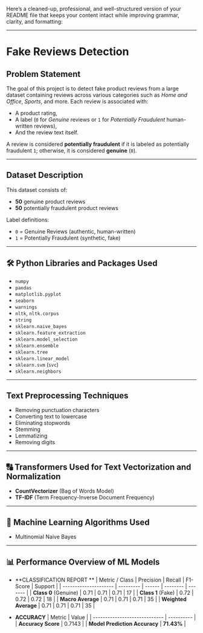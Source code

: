 Here’s a cleaned-up, professional, and well-structured version of your README file that keeps your content intact while improving grammar, clarity, and formatting:

---

# Fake Reviews Detection

## Problem Statement

The goal of this project is to detect fake product reviews from a large dataset containing reviews across various categories such as *Home and Office*, *Sports*, and more. Each review is associated with:

* A product rating,
* A label (`0` for *Genuine* reviews or `1` for *Potentially Fraudulent* human-written reviews),
* And the review text itself.

A review is considered **potentially fraudulent** if it is labeled as potentially fraudulent `1`; otherwise, it is considered **genuine** (`0`).

---

## Dataset Description

This dataset consists of:

* **50** genuine product reviews
* **50** potentially fraudulent product reviews

Label definitions:

* `0` = Genuine Reviews (authentic, human-written)
* `1` = Potentially Fraudulent (synthetic, fake)

---

## 🛠️ Python Libraries and Packages Used

* `numpy`
* `pandas`
* `matplotlib.pyplot`
* `seaborn`
* `warnings`
* `nltk`, `nltk.corpus`
* `string`
* `sklearn.naive_bayes`
* `sklearn.feature_extraction`
* `sklearn.model_selection`
* `sklearn.ensemble`
* `sklearn.tree`
* `sklearn.linear_model`
* `sklearn.svm` (`svc`)
* `sklearn.neighbors`

---

## Text Preprocessing Techniques

* Removing punctuation characters
* Converting text to lowercase
* Eliminating stopwords
* Stemming
* Lemmatizing
* Removing digits

---

## 🔠 Transformers Used for Text Vectorization and Normalization

* **CountVectorizer** (Bag of Words Model)
* **TF-IDF** (Term Frequency-Inverse Document Frequency)

---

## 🤖 Machine Learning Algorithms Used

* Multinomial Naive Bayes

---

## 📊 Performance Overview of ML Models
* **CLASSIFICATION REPORT ** 
| Metric / Class        | Precision | Recall | F1-Score | Support |
| --------------------- | --------- | ------ | -------- | ------- |
| **Class 0** (Genuine) | 0.71      | 0.71   | 0.71     | 17      |
| **Class 1** (Fake)    | 0.72      | 0.72   | 0.72     | 18      |
| **Macro Average**     | 0.71      | 0.71   | 0.71     | 35      |
| **Weighted Average**  | 0.71      | 0.71   | 0.71     | 35      |

* **ACCURACY**
| Metric                        | Value      |
| ----------------------------- | ---------- |
| **Accuracy Score**            | 0.7143     |
| **Model Prediction Accuracy** | **71.43%** |
